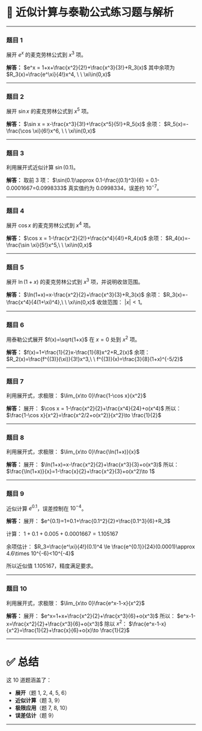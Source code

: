 
# 📘 近似计算与泰勒公式练习题与解析

---

### 题目 1

展开 $e^x$ 的麦克劳林公式到 $x^3$ 项。

**解答：**
$e^x = 1+x+\frac{x^2}{2!}+\frac{x^3}{3!}+R_3(x)$
其中余项为
$R_3(x)=\frac{e^\xi}{4!}x^4, \ \ \xi\in(0,x)$

---

### 题目 2

展开 $\sin x$ 的麦克劳林公式到 $x^5$ 项。

**解答：**
$\sin x = x-\frac{x^3}{3!}+\frac{x^5}{5!}+R_5(x)$
余项：
$R_5(x)=-\frac{\cos \xi}{6!}x^6, \ \ \xi\in(0,x)$

---

### 题目 3

利用展开式近似计算 $\sin(0.1)$。

**解答：**
取前 3 项：
$\sin(0.1)\approx 0.1-\frac{(0.1)^3}{6} = 0.1-0.0001667=0.0998333$
真实值约为 $0.0998334$，误差约 $10^{-7}$。

---

### 题目 4

展开 $\cos x$ 的麦克劳林公式到 $x^4$ 项。

**解答：**
$\cos x = 1-\frac{x^2}{2!}+\frac{x^4}{4!}+R_4(x)$
余项：
$R_4(x)=-\frac{\sin \xi}{5!}x^5,\ \ \xi\in(0,x)$

---

### 题目 5

展开 $\ln(1+x)$ 的麦克劳林公式到 $x^3$ 项，并说明收敛范围。

**解答：**
$\ln(1+x)=x-\frac{x^2}{2}+\frac{x^3}{3}+R_3(x)$
余项：
$R_3(x)=-\frac{x^4}{4(1+\xi)^4},\ \ \xi\in(0,x)$
收敛范围： $|x|<1$。

---

### 题目 6

用泰勒公式展开 $f(x)=\sqrt{1+x}$ 在 $x=0$ 处到 $x^2$ 项。

**解答：**
$f(x)=1+\frac{1}{2}x-\frac{1}{8}x^2+R_2(x)$
余项：
$R_2(x)=\frac{f^{(3)}(\xi)}{3!}x^3,\ \ f^{(3)}(x)=\frac{3}{8}(1+x)^{-5/2}$

---

### 题目 7

利用展开式，求极限：
$\lim_{x\to 0}\frac{1-\cos x}{x^2}$

**解答：**
展开：
$\cos x = 1-\frac{x^2}{2}+\frac{x^4}{24}+o(x^4)$
所以：
$\frac{1-\cos x}{x^2}=\frac{x^2/2+o(x^2)}{x^2}\to \frac{1}{2}$

---

### 题目 8

利用展开式，求极限：
$\lim_{x\to 0}\frac{\ln(1+x)}{x}$

**解答：**
展开：
$\ln(1+x)=x-\frac{x^2}{2}+\frac{x^3}{3}+o(x^3)$
所以：
$\frac{\ln(1+x)}{x}=1-\frac{x}{2}+\frac{x^2}{3}+o(x^2)\to 1$

---

### 题目 9

近似计算 $e^{0.1}$，误差控制在 $10^{-4}$。

**解答：**
展开：
$e^{0.1}=1+0.1+\frac{0.1^2}{2}+\frac{0.1^3}{6}+R_3$

计算：
$1+0.1+0.005+0.0001667=1.105167$

余项估计：
$R_3=\frac{e^\xi}{4!}(0.1)^4 \le \frac{e^{0.1}}{24}(0.0001)\approx 4.6\times 10^{-6}<10^{-4}$

所以近似值 $1.105167$，精度满足要求。

---

### 题目 10

利用展开式，求极限：
$\lim_{x\to 0}\frac{e^x-1-x}{x^2}$

**解答：**
展开：
$e^x=1+x+\frac{x^2}{2}+\frac{x^3}{6}+o(x^3)$
所以：
$e^x-1-x=\frac{x^2}{2}+\frac{x^3}{6}+o(x^3)$
除以 $x^2$：
$\frac{e^x-1-x}{x^2}=\frac{1}{2}+\frac{x}{6}+o(x)\to \frac{1}{2}$

---

# ✅ 总结

这 10 道题涵盖了：

* **展开**（题 1, 2, 4, 5, 6）
* **近似计算**（题 3, 9）
* **极限应用**（题 7, 8, 10）
* **误差估计**（题 9）

---



